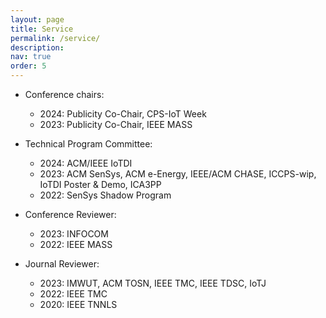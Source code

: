 ```yaml
---
layout: page
title: Service
permalink: /service/
description: 
nav: true
order: 5
---
```


- Conference chairs:
    - 2024: Publicity Co-Chair, CPS-IoT Week
    - 2023: Publicity Co-Chair, IEEE MASS

- Technical Program Committee:
    - 2024: ACM/IEEE IoTDI
    - 2023: ACM SenSys, ACM e-Energy, IEEE/ACM CHASE, ICCPS-wip, IoTDI Poster & Demo, ICA3PP
    - 2022: SenSys Shadow Program

- Conference Reviewer:
    - 2023: INFOCOM
    - 2022: IEEE MASS

- Journal Reviewer:
    - 2023: IMWUT, ACM TOSN, IEEE TMC, IEEE TDSC, IoTJ
    - 2022: IEEE TMC
    - 2020: IEEE TNNLS